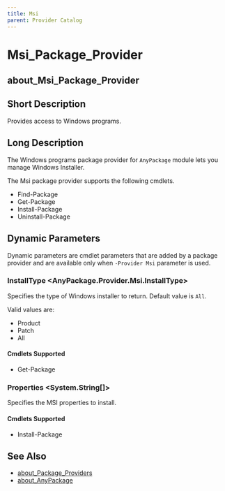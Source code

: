 ```yaml
---
title: Msi
parent: Provider Catalog
---
```


# Msi_Package_Provider

## about_Msi_Package_Provider

## Short Description

Provides access to Windows programs.

## Long Description

The Windows programs package provider for `AnyPackage` module lets you manage
Windows Installer.

The Msi package provider supports the following cmdlets.

- Find-Package
- Get-Package
- Install-Package
- Uninstall-Package

## Dynamic Parameters

Dynamic parameters are cmdlet parameters that are added by a package provider
and are available only when `-Provider Msi` parameter is used.

### InstallType \<AnyPackage.Provider.Msi.InstallType\>

Specifies the type of Windows installer to return. Default value is `All`.

Valid values are:

- Product
- Patch
- All

#### Cmdlets Supported

- Get-Package

### Properties \<System.String[]\>

Specifies the MSI properties to install.

#### Cmdlets Supported

- Install-Package

## See Also

- [about_Package_Providers](../../reference/about_Package_Providers.md)
- [about_AnyPackage](../../reference/about_AnyPackage.md)

